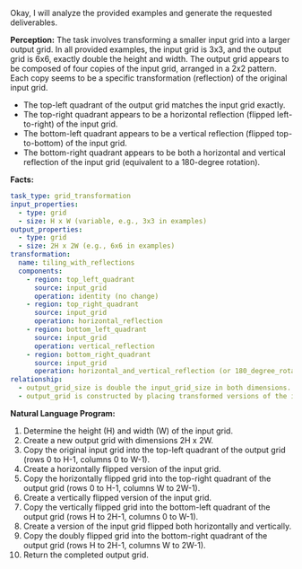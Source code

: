 Okay, I will analyze the provided examples and generate the requested deliverables.

**Perception:**
The task involves transforming a smaller input grid into a larger output grid. In all provided examples, the input grid is 3x3, and the output grid is 6x6, exactly double the height and width. The output grid appears to be composed of four copies of the input grid, arranged in a 2x2 pattern. Each copy seems to be a specific transformation (reflection) of the original input grid.

*   The top-left quadrant of the output grid matches the input grid exactly.
*   The top-right quadrant appears to be a horizontal reflection (flipped left-to-right) of the input grid.
*   The bottom-left quadrant appears to be a vertical reflection (flipped top-to-bottom) of the input grid.
*   The bottom-right quadrant appears to be both a horizontal and vertical reflection of the input grid (equivalent to a 180-degree rotation).

**Facts:**


```yaml
task_type: grid_transformation
input_properties:
  - type: grid
  - size: H x W (variable, e.g., 3x3 in examples)
output_properties:
  - type: grid
  - size: 2H x 2W (e.g., 6x6 in examples)
transformation:
  name: tiling_with_reflections
  components:
    - region: top_left_quadrant
      source: input_grid
      operation: identity (no change)
    - region: top_right_quadrant
      source: input_grid
      operation: horizontal_reflection
    - region: bottom_left_quadrant
      source: input_grid
      operation: vertical_reflection
    - region: bottom_right_quadrant
      source: input_grid
      operation: horizontal_and_vertical_reflection (or 180_degree_rotation)
relationship:
  - output_grid_size is double the input_grid_size in both dimensions.
  - output_grid is constructed by placing transformed versions of the input_grid into its four quadrants.
```


**Natural Language Program:**

1.  Determine the height (H) and width (W) of the input grid.
2.  Create a new output grid with dimensions 2H x 2W.
3.  Copy the original input grid into the top-left quadrant of the output grid (rows 0 to H-1, columns 0 to W-1).
4.  Create a horizontally flipped version of the input grid.
5.  Copy the horizontally flipped grid into the top-right quadrant of the output grid (rows 0 to H-1, columns W to 2W-1).
6.  Create a vertically flipped version of the input grid.
7.  Copy the vertically flipped grid into the bottom-left quadrant of the output grid (rows H to 2H-1, columns 0 to W-1).
8.  Create a version of the input grid flipped both horizontally and vertically.
9.  Copy the doubly flipped grid into the bottom-right quadrant of the output grid (rows H to 2H-1, columns W to 2W-1).
10. Return the completed output grid.
